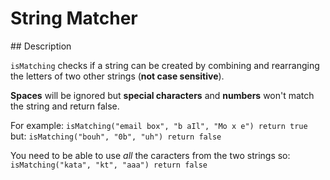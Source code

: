 # String Matcher

## Description

`isMatching` checks if a string can be created by combining and rearranging the letters of two other strings (**not case sensitive**).

**Spaces** will be ignored but **special characters** and **numbers** won't match the string and return false.

For example:
`isMatching("email box", "b aIl", "Mo x e") return true`
but:
`isMatching("bouh", "0b", "uh") return false`

You need to be able to use _all_ the caracters from the two strings so:
`isMatching("kata", "kt", "aaa") return false`
